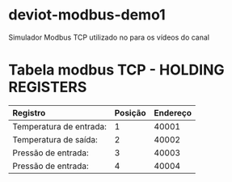 # deviot-modbus-demo1
Simulador Modbus TCP utilizado no para os vídeos do canal

# Tabela modbus TCP - HOLDING REGISTERS

| Registro                | Posição | Endereço |
| :---------------------- | :------ | :------- |
| Temperatura de entrada: | 1       | 40001    |
| Temperatura de saída:   | 2       | 40002    |
| Pressão de entrada:     | 3       | 40003    |
| Pressão de entrada:     | 4       | 40004    |
